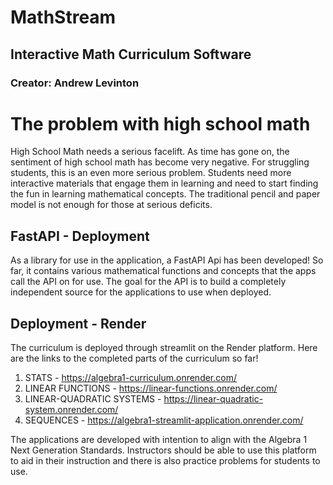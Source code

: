 # MathStream

## Interactive Math Curriculum Software

### Creator: Andrew Levinton

# The problem with high school math
High School Math needs a serious facelift. As time has gone on, the sentiment of high school math has become very negative. For struggling students, this is 
an even more serious problem. Students need more interactive materials that engage them in learning and need to start finding the fun in learning mathematical concepts.
The traditional pencil and paper model is not enough for those at serious deficits. 

## FastAPI - Deployment
As a library for use in the application, a FastAPI Api has been developed! So far, it contains various mathematical functions and concepts that the apps
call the API on for use. The goal for the API is to build a completely independent source for the applications to use when deployed. 

## Deployment - Render
The curriculum is deployed through streamlit on the Render platform. Here are the links to the completed parts of the curriculum so far!

1. STATS - https://algebra1-curriculum.onrender.com/
2. LINEAR FUNCTIONS - https://linear-functions.onrender.com/
3. LINEAR-QUADRATIC SYSTEMS - https://linear-quadratic-system.onrender.com/
4. SEQUENCES - https://algebra1-streamlit-application.onrender.com/

The applications are developed with intention to align with the Algebra 1 Next Generation Standards. Instructors should be able to use this platform to aid in their
instruction and there is also practice problems for students to use. 